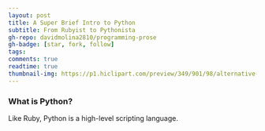 ```yaml
---
layout: post
title: A Super Brief Intro to Python
subtitle: From Rubyist to Pythonista
gh-repo: davidmolina2810/programming-prose
gh-badge: [star, fork, follow]
tags: 
comments: true
readtime: true
thumbnail-img: https://p1.hiclipart.com/preview/349/901/98/alternative-python-icons-and-folder-icon-python-1-png-clipart-thumbnail.jpg
---
```


### What is Python? 

Like Ruby, Python is a high-level scripting language. 